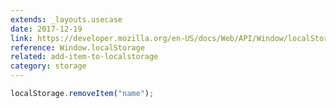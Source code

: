 ```yaml
---
extends: _layouts.usecase
date: 2017-12-19
link: https://developer.mozilla.org/en-US/docs/Web/API/Window/localStorage
reference: Window.localStorage
related: add-item-to-localstorage
category: storage
---
```


```javascript
localStorage.removeItem("name");
```
